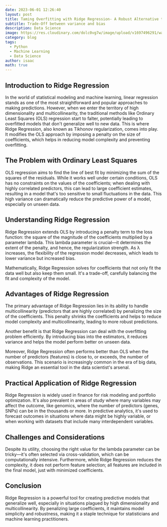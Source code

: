 ```yaml
---
date: 2023-06-01 12:26:40
layout: post
title: Taming Overfitting with Ridge Regression- A Robust Alternative to Ordinary Least Squares
subtitle: Trade-Off between variance and bias
description: Data Science
image: https://res.cloudinary.com/dolc0vg7w/image/upload/v1697496291/waffle/cvw2xf6zmoebdtkgwcb6.png
category: blog
tags:
  - Python
  - Machine Learning
  - Data Science
author: isaac
math: true
---
```


## Introduction to Ridge Regression
In the world of statistical modeling and machine learning, linear regression stands as one of the most straightforward and popular approaches to making predictions. However, when we enter the territory of high dimensionality and multicollinearity, the traditional methods like Ordinary Least Squares (OLS) regression start to falter, potentially leading to overfitted models that don't generalize well to new data. This is where Ridge Regression, also known as Tikhonov regularization, comes into play. It modifies the OLS approach by imposing a penalty on the size of coefficients, which helps in reducing model complexity and preventing overfitting.

## The Problem with Ordinary Least Squares
OLS regression aims to find the line of best fit by minimizing the sum of the squares of the residuals. While it works well under certain conditions, OLS has no constraints on the values of the coefficients; when dealing with highly correlated predictors, this can lead to large coefficient estimates, resulting in a model that's too sensitive to small fluctuations in the data. This high variance can dramatically reduce the predictive power of a model, especially on unseen data.

## Understanding Ridge Regression
Ridge Regression extends OLS by introducing a penalty term to the loss function: the square of the magnitude of the coefficients multiplied by a parameter lambda. This lambda parameter is crucial—it determines the extent of the penalty, and hence, the regularization strength. As λ increases, the flexibility of the regression model decreases, which leads to lower variance but increased bias.

Mathematically, Ridge Regression solves for coefficients that not only fit the data well but also keep them small. It's a trade-off, carefully balancing the fit and complexity of the model.

## Advantages of Ridge Regression
The primary advantage of Ridge Regression lies in its ability to handle multicollinearity (predictors that are highly correlated) by penalizing the size of the coefficients. This penalty shrinks the coefficients and helps to reduce model complexity and multicollinearity, leading to more robust predictions.

Another benefit is that Ridge Regression can deal with the overfitting problem efficiently. By introducing bias into the estimators, it reduces variance and helps the model perform better on unseen data.

Moreover, Ridge Regression often performs better than OLS when the number of predictors (features) is close to, or exceeds, the number of observations. This scenario is increasingly common in the era of big data, making Ridge an essential tool in the data scientist's arsenal.

## Practical Application of Ridge Regression
Ridge Regression is widely used in finance for risk modeling and portfolio optimization. It's also prevalent in areas of study where many variables may affect the outcome, like genomics, where the number of predictors (genes, SNPs) can be in the thousands or more.
In predictive analytics, it's used to forecast outcomes in situations where data might be highly variable, or when working with datasets that include many interdependent variables.

## Challenges and Considerations
Despite its utility, choosing the right value for the lambda parameter can be tricky—it's often selected via cross-validation, which can be computationally intensive. Furthermore, while Ridge Regression reduces the complexity, it does not perform feature selection; all features are included in the final model, just with minimized coefficients.

## Conclusion
Ridge Regression is a powerful tool for creating predictive models that generalize well, especially in situations plagued by high dimensionality and multicollinearity. By penalizing large coefficients, it maintains model simplicity and robustness, making it a staple technique for statisticians and machine learning practitioners.






